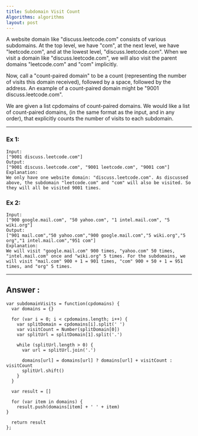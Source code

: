 ```yaml
---
title: Subdomain Visit Count
Algorithms: algorithms
layout: post
---
```


A website domain like "discuss.leetcode.com" consists of various subdomains. At the top level, we have "com", at the next level, we have "leetcode.com", and at the lowest level, "discuss.leetcode.com". When we visit a domain like "discuss.leetcode.com", we will also visit the parent domains "leetcode.com" and "com" implicitly.

Now, call a "count-paired domain" to be a count (representing the number of visits this domain received), followed by a space, followed by the address. An example of a count-paired domain might be "9001 discuss.leetcode.com".

We are given a list cpdomains of count-paired domains. We would like a list of count-paired domains, (in the same format as the input, and in any order), that explicitly counts the number of visits to each subdomain.

***

### Ex 1:
```
Input: 
["9001 discuss.leetcode.com"]
Output: 
["9001 discuss.leetcode.com", "9001 leetcode.com", "9001 com"]
Explanation: 
We only have one website domain: "discuss.leetcode.com". As discussed above, the subdomain "leetcode.com" and "com" will also be visited. So they will all be visited 9001 times.
```

### Ex 2: 
```
Input: 
["900 google.mail.com", "50 yahoo.com", "1 intel.mail.com", "5 wiki.org"]
Output: 
["901 mail.com","50 yahoo.com","900 google.mail.com","5 wiki.org","5 org","1 intel.mail.com","951 com"]
Explanation: 
We will visit "google.mail.com" 900 times, "yahoo.com" 50 times, "intel.mail.com" once and "wiki.org" 5 times. For the subdomains, we will visit "mail.com" 900 + 1 = 901 times, "com" 900 + 50 + 1 = 951 times, and "org" 5 times.
```

***

## Answer :
```
var subdomainVisits = function(cpdomains) {
  var domains = {}

  for (var i = 0; i < cpdomains.length; i++) {
    var splitDomain = cpdomains[i].split(' ')
    var visitCount = Number(splitDomain[0])
    var splitUrl = splitDomain[1].split('.')

    while (splitUrl.length > 0) {
      var url = splitUrl.join('.')

      domains[url] = domains[url] ? domains[url] + visitCount : visitCount
      splitUrl.shift()
    }
  }

  var result = []

  for (var item in domains) {
    result.push(domains[item] + ' ' + item)
}

  return result
};
```
